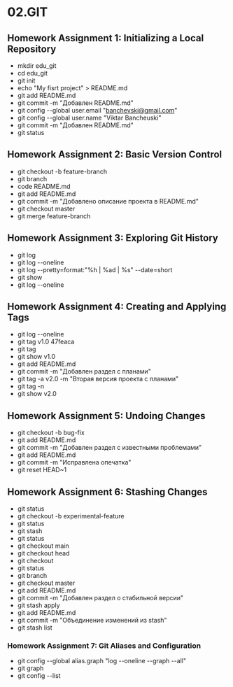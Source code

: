# 02.GIT

## Homework Assignment 1: Initializing a Local Repository
- mkdir edu_git
- cd edu_git
- git init
- echo "My fisrt project" > README.md
- git add README.md
- git commit -m "Добавлен README.md"
- git config --global user.email "banchevski@gmail.com"
- git config --global user.name "Viktar Bancheuski"
- git commit -m "Добавлен README.md"
- git status

## Homework Assignment 2: Basic Version Control
- git checkout -b feature-branch
- git branch
- code README.md
- git add README.md
- git commit -m "Добавлено описание проекта в README.md"
- git checkout master
- git merge feature-branch


## Homework Assignment 3: Exploring Git History
- git log
- git log --oneline
- git log --pretty=format:"%h | %ad | %s" --date=short
- git show <commit-hash>
- git log --oneline


## Homework Assignment 4: Creating and Applying Tags
- git log --oneline
- git tag v1.0 47feaca
- git tag
- git show v1.0
- git add README.md
- git commit -m "Добавлен раздел с планами"
- git tag -a v2.0 -m "Вторая версия проекта с планами"
- git tag -n
- git show v2.0


## Homework Assignment 5: Undoing Changes
- git checkout -b bug-fix
- git add README.md
- git commit -m "Добавлен раздел с известными проблемами"
- git add README.md
- git commit -m "Исправлена опечатка"
- git reset HEAD~1


## Homework Assignment 6: Stashing Changes
- git status
- git checkout -b experimental-feature
- git status
- git stash
- git status
- git checkout main
- git checkout head
- git checkout
- git status
- git branch
- git checkout master
- git add README.md
- git commit -m "Добавлен раздел о стабильной версии"
- git stash apply
- git add README.md
- git commit -m "Объединение изменений из stash"
- git stash list


### Homework Assignment 7: Git Aliases and Configuration
- git config --global alias.graph "log --oneline --graph --all"
- git graph
- git config --list